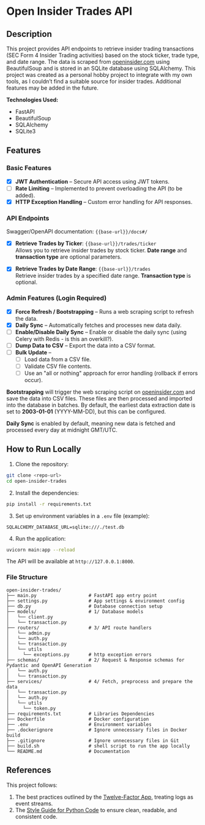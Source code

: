 # Open Insider Trades API

## Description
This project provides API endpoints to retrieve insider trading transactions (SEC Form 4 Insider Trading activities) based on the stock ticker, trade type, and date range. The data is scraped from [openinsider.com](http://openinsider.com) using BeautifulSoup and is stored in an SQLite database using SQLAlchemy. This project was created as a personal hobby project to integrate with my own tools, as I couldn’t find a suitable source for insider trades. Additional features may be added in the future.

**Technologies Used:**
- FastAPI
- BeautifulSoup
- SQLAlchemy
- SQLite3

## Features

### Basic Features
- [X] **JWT Authentication** – Secure API access using JWT tokens.
- [ ] **Rate Limiting** – Implemented to prevent overloading the API (to be added).
- [X] **HTTP Exception Handling** – Custom error handling for API responses.

### API Endpoints
Swagger/OpenAPI documentation: `{{base-url}}/docs#/`

- [X] **Retrieve Trades by Ticker**: `{{base-url}}/trades/ticker`  
  Allows you to retrieve insider trades by stock ticker. **Date range** and **transaction type** are optional parameters.

- [X] **Retrieve Trades by Date Range**: `{{base-url}}/trades`  
  Retrieve insider trades by a specified date range. **Transaction type** is optional.

### Admin Features (Login Required)
- [X] **Force Refresh / Bootstrapping** – Runs a web scraping script to refresh the data.
- [X] **Daily Sync** – Automatically fetches and processes new data daily.
- [ ] **Enable/Disable Daily Sync** – Enable or disable the daily sync (using Celery with Redis - is this an overkill?).
- [ ] **Dump Data to CSV** – Export the data into a CSV format.
- [ ] **Bulk Update** –  
  - [ ] Load data from a CSV file.
  - [ ] Validate CSV file contents.
  - [ ] Use an "all or nothing" approach for error handling (rollback if errors occur).

**Bootstrapping** will trigger the web scraping script on [openinsider.com](http://openinsider.com) and save the data into CSV files. These files are then processed and imported into the database in batches. By default, the earliest data extraction date is set to **2003-01-01** (YYYY-MM-DD), but this can be configured.

**Daily Sync** is enabled by default, meaning new data is fetched and processed every day at midnight GMT/UTC.

## How to Run Locally

1. Clone the repository:
  ```bash
  git clone <repo-url>
  cd open-insider-trades
  ```
2. Install the dependencies:
  ```bash
  pip install -r requirements.txt
  ```
3. Set up environment variables in a `.env` file (example):
  ```
  SQLALCHEMY_DATABASE_URL=sqlite:///./test.db
  ```
4. Run the application:
  ```bash
  uvicorn main:app --reload
  ```

The API will be available at `http://127.0.0.1:8000`.

### File Structure
```
open-insider-trades/     
├── main.py                   # FastAPI app entry point 
├── settings.py               # App settings & environment config
├── db.py                     # Database connection setup
├── models/                   # 1/ Database models      
│   └── client.py    
│   └── transaction.py        
├── routers/                  # 3/ API route handlers       
│   └── admin.py  
│   └── auth.py 
│   └── transaction.py    
│   └── utils 
│     └── exceptions.py       # http exception errors  
├── schemas/                  # 2/ Request & Response schemas for Pydantic and OpenAPI Generation  
│   └── auth.py         
│   └── transaction.py       
├── services/                 # 4/ Fetch, preprocess and prepare the data       
│   └── transaction.py      
│   └── auth.py       
│   └── utils 
│     └── token.py 
├── requirements.txt          # Libraries Dependencies
├── Dockerfile                # Docker configuration
├── .env                      # Environment variables
├── .dockerignore             # Ignore unnecessary files in Docker build
├── .gitignore                # Ignore unnecessary files in Git
├── build.sh                  # shell script to run the app locally
└── README.md                 # Documentation
```

## References
This project follows:
1. The best practices outlined by the [Twelve-Factor App](https://12factor.net), treating logs as event streams.
2. The [Style Guide for Python Code](https://peps.python.org/pep-0008/) to ensure clean, readable, and consistent code.
